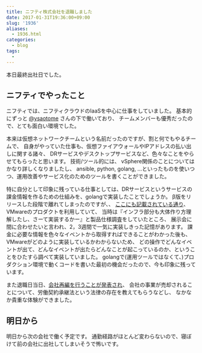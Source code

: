 ```yaml
---
title: ニフティ株式会社を退職しました
date: 2017-01-31T19:36:00+09:00
slug: '1936'
aliases:
  - 1936.html
categories:
  - blog
tags:
  - 
---
```



本日最終出社日でした。

## ニフティでやったこと

ニフティでは、ニフティクラウドのIaaSを中心に仕事をしていました。
基本的にずっと [@ysaotome](https://twitter.com/ysaotome) さんの下で働いており、
チームメンバーも優秀だったので、とても面白い環境でした。

本来は仮想ネットワークチームという名前だったのですが、割と何でもやるチームで、
自身がやっていた仕事も、仮想ファイアウォールやIPアドレスの払い出しに関する諸々、
DRサービスやデスクトップサービスなど、色々なことをやらせてもらったと思います。
技術/ツール的には、 vSphere関係のことについてはかなり詳しくなりましたし、
ansible, python, golang, ...といったものを使いつつ、運用改善やサービス化のためのツールを書くことができました。

特に自分として印象に残っている仕事としては、DRサービスというサービスの課金情報を作るための仕組みを、golangで実装したことでしょうか。
β版をリリースした段階で離れてしまったのですが、、
[ここにも記載されている通り](http|//www.nifty.co.jp/cs/newsrelease/detail/150331004415/1.htm)、VMwareのプロダクトを利用していて、
当時は『インフラ部分も大体作り方理解したし、さーて実装するかー』と製品仕様調査をしていたところ、
展示会に間に合わせたいと言われ、2，3週間で一気に実装しきった記憶があります。
課金に必要な情報を色々なイベントから取得すればできることがわかった後も、
VMwareがどのように実装しているかわからないため、
どの操作でどんなイベントが出て、どんなイベントが出たらどんなことが起こっているのか、ということをひたすら調べて実装していました。
golangで(運用ツールではなくて、)プロダクション環境で動くコードを書いた最初の機会だったので、今も印象に残っています。

また退職日当日、[会社再編を行うことが発表され](http://pr.fujitsu.com/jp/news/2017/01/31.html)、
会社の事業が売却されることについて、労働契約承継法という法律の存在を教えてもらうなどし、
なかなか貴重な体験ができました。

## 明日から

明日から次の会社で働く予定です。
通勤経路がほとんど変わらないので、寝ぼけて前の会社に出社してしまいそうで怖いです。

